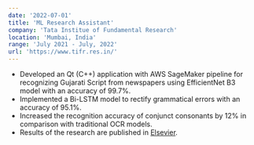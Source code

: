 ```yaml
---
date: '2022-07-01'
title: 'ML Research Assistant'
company: 'Tata Institue of Fundamental Research'
location: 'Mumbai, India'
range: 'July 2021 - July, 2022'
url: 'https://www.tifr.res.in/'
---
```


- Developed an Qt (C++) application with AWS SageMaker pipeline for recognizing Gujarati Script from newspapers using EfficientNet B3 model with an accuracy of 99.7%.
- Implemented a Bi-LSTM model to rectify grammatical errors with an accuracy of 95.1%.
- Increased the recognition accuracy of conjunct consonants by 12% in comparison with traditional OCR models.
- Results of the research are published in [Elsevier](https://www.sciencedirect.com/science/article/pii/S1877050923002041).
